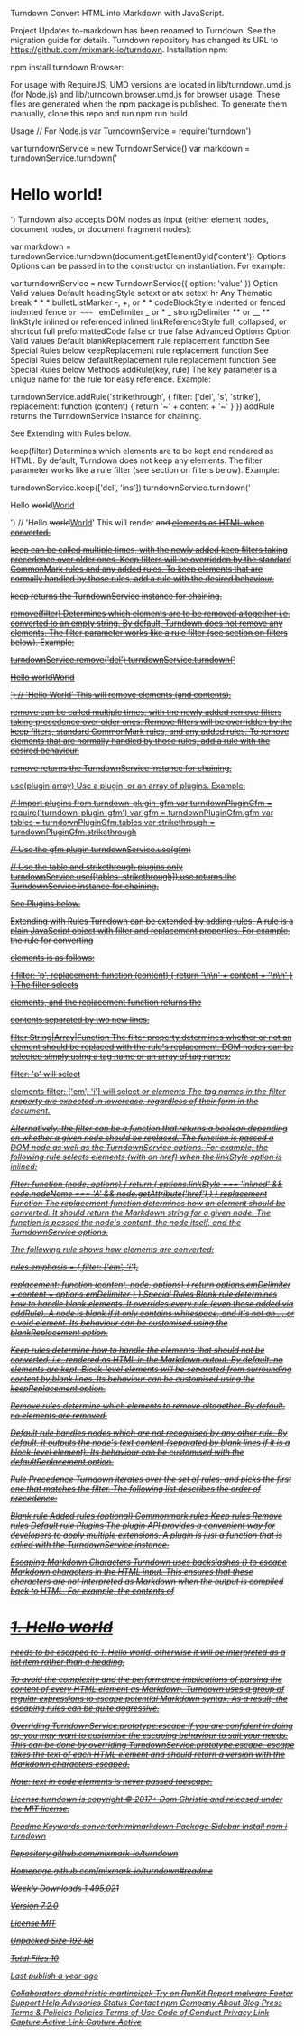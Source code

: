 Turndown
Convert HTML into Markdown with JavaScript.

Project Updates
to-markdown has been renamed to Turndown. See the migration guide for details.
Turndown repository has changed its URL to https://github.com/mixmark-io/turndown.
Installation
npm:

npm install turndown
Browser:

<script src="https://unpkg.com/turndown/dist/turndown.js"></script>
For usage with RequireJS, UMD versions are located in lib/turndown.umd.js (for Node.js) and lib/turndown.browser.umd.js for browser usage. These files are generated when the npm package is published. To generate them manually, clone this repo and run npm run build.

Usage
// For Node.js
var TurndownService = require('turndown')

var turndownService = new TurndownService()
var markdown = turndownService.turndown('<h1>Hello world!</h1>')
Turndown also accepts DOM nodes as input (either element nodes, document nodes, or document fragment nodes):

var markdown = turndownService.turndown(document.getElementById('content'))
Options
Options can be passed in to the constructor on instantiation. For example:

var turndownService = new TurndownService({ option: 'value' })
Option	Valid values	Default
headingStyle	setext or atx	setext
hr	Any Thematic break	* * *
bulletListMarker	-, +, or *	*
codeBlockStyle	indented or fenced	indented
fence	``` or ~~~	```
emDelimiter	_ or *	_
strongDelimiter	** or __	**
linkStyle	inlined or referenced	inlined
linkReferenceStyle	full, collapsed, or shortcut	full
preformattedCode	false or true	false
Advanced Options
Option	Valid values	Default
blankReplacement	rule replacement function	See Special Rules below
keepReplacement	rule replacement function	See Special Rules below
defaultReplacement	rule replacement function	See Special Rules below
Methods
addRule(key, rule)
The key parameter is a unique name for the rule for easy reference. Example:

turndownService.addRule('strikethrough', {
  filter: ['del', 's', 'strike'],
  replacement: function (content) {
    return '~' + content + '~'
  }
})
addRule returns the TurndownService instance for chaining.

See Extending with Rules below.

keep(filter)
Determines which elements are to be kept and rendered as HTML. By default, Turndown does not keep any elements. The filter parameter works like a rule filter (see section on filters below). Example:

turndownService.keep(['del', 'ins'])
turndownService.turndown('<p>Hello <del>world</del><ins>World</ins></p>') // 'Hello <del>world</del><ins>World</ins>'
This will render <del> and <ins> elements as HTML when converted.

keep can be called multiple times, with the newly added keep filters taking precedence over older ones. Keep filters will be overridden by the standard CommonMark rules and any added rules. To keep elements that are normally handled by those rules, add a rule with the desired behaviour.

keep returns the TurndownService instance for chaining.

remove(filter)
Determines which elements are to be removed altogether i.e. converted to an empty string. By default, Turndown does not remove any elements. The filter parameter works like a rule filter (see section on filters below). Example:

turndownService.remove('del')
turndownService.turndown('<p>Hello <del>world</del><ins>World</ins></p>') // 'Hello World'
This will remove <del> elements (and contents).

remove can be called multiple times, with the newly added remove filters taking precedence over older ones. Remove filters will be overridden by the keep filters, standard CommonMark rules, and any added rules. To remove elements that are normally handled by those rules, add a rule with the desired behaviour.

remove returns the TurndownService instance for chaining.

use(plugin|array)
Use a plugin, or an array of plugins. Example:

// Import plugins from turndown-plugin-gfm
var turndownPluginGfm = require('turndown-plugin-gfm')
var gfm = turndownPluginGfm.gfm
var tables = turndownPluginGfm.tables
var strikethrough = turndownPluginGfm.strikethrough

// Use the gfm plugin
turndownService.use(gfm)

// Use the table and strikethrough plugins only
turndownService.use([tables, strikethrough])
use returns the TurndownService instance for chaining.

See Plugins below.

Extending with Rules
Turndown can be extended by adding rules. A rule is a plain JavaScript object with filter and replacement properties. For example, the rule for converting <p> elements is as follows:

{
  filter: 'p',
  replacement: function (content) {
    return '\n\n' + content + '\n\n'
  }
}
The filter selects <p> elements, and the replacement function returns the <p> contents separated by two new lines.

filter String|Array|Function
The filter property determines whether or not an element should be replaced with the rule's replacement. DOM nodes can be selected simply using a tag name or an array of tag names:

filter: 'p' will select <p> elements
filter: ['em', 'i'] will select <em> or <i> elements
The tag names in the filter property are expected in lowercase, regardless of their form in the document.

Alternatively, the filter can be a function that returns a boolean depending on whether a given node should be replaced. The function is passed a DOM node as well as the TurndownService options. For example, the following rule selects <a> elements (with an href) when the linkStyle option is inlined:

filter: function (node, options) {
  return (
    options.linkStyle === 'inlined' &&
    node.nodeName === 'A' &&
    node.getAttribute('href')
  )
}
replacement Function
The replacement function determines how an element should be converted. It should return the Markdown string for a given node. The function is passed the node's content, the node itself, and the TurndownService options.

The following rule shows how <em> elements are converted:

rules.emphasis = {
  filter: ['em', 'i'],

  replacement: function (content, node, options) {
    return options.emDelimiter + content + options.emDelimiter
  }
}
Special Rules
Blank rule determines how to handle blank elements. It overrides every rule (even those added via addRule). A node is blank if it only contains whitespace, and it's not an <a>, <td>,<th> or a void element. Its behaviour can be customised using the blankReplacement option.

Keep rules determine how to handle the elements that should not be converted, i.e. rendered as HTML in the Markdown output. By default, no elements are kept. Block-level elements will be separated from surrounding content by blank lines. Its behaviour can be customised using the keepReplacement option.

Remove rules determine which elements to remove altogether. By default, no elements are removed.

Default rule handles nodes which are not recognised by any other rule. By default, it outputs the node's text content (separated by blank lines if it is a block-level element). Its behaviour can be customised with the defaultReplacement option.

Rule Precedence
Turndown iterates over the set of rules, and picks the first one that matches the filter. The following list describes the order of precedence:

Blank rule
Added rules (optional)
Commonmark rules
Keep rules
Remove rules
Default rule
Plugins
The plugin API provides a convenient way for developers to apply multiple extensions. A plugin is just a function that is called with the TurndownService instance.

Escaping Markdown Characters
Turndown uses backslashes (\) to escape Markdown characters in the HTML input. This ensures that these characters are not interpreted as Markdown when the output is compiled back to HTML. For example, the contents of <h1>1. Hello world</h1> needs to be escaped to 1\. Hello world, otherwise it will be interpreted as a list item rather than a heading.

To avoid the complexity and the performance implications of parsing the content of every HTML element as Markdown, Turndown uses a group of regular expressions to escape potential Markdown syntax. As a result, the escaping rules can be quite aggressive.

Overriding TurndownService.prototype.escape
If you are confident in doing so, you may want to customise the escaping behaviour to suit your needs. This can be done by overriding TurndownService.prototype.escape. escape takes the text of each HTML element and should return a version with the Markdown characters escaped.

Note: text in code elements is never passed toescape.

License
turndown is copyright © 2017+ Dom Christie and released under the MIT license.

Readme
Keywords
converterhtmlmarkdown
Package Sidebar
Install
npm i turndown

Repository
github.com/mixmark-io/turndown

Homepage
github.com/mixmark-io/turndown#readme

Weekly Downloads
1,495,021

Version
7.2.0

License
MIT

Unpacked Size
192 kB

Total Files
10

Last publish
a year ago

Collaborators
domchristie
martincizek
Try on RunKit
Report malware
Footer
Support
Help
Advisories
Status
Contact npm
Company
About
Blog
Press
Terms & Policies
Policies
Terms of Use
Code of Conduct
Privacy
Link Capture Active
Link Capture Active
